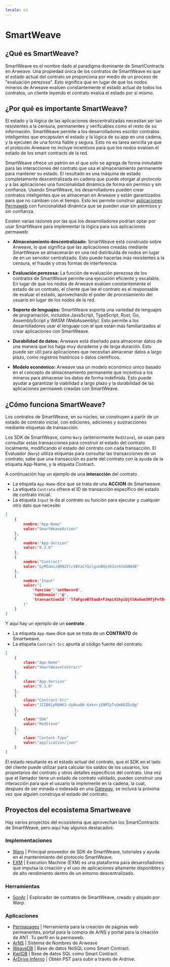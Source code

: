 ```yaml
---
locale: es
---
```


# SmartWeave

## ¿Qué es SmartWeave?

SmartWeave es el nombre dado al paradigma dominante de SmartContracts en Arweave. Una propiedad única de los contratos de SmartWeave es que el estado actual del contrato se proporciona por medio de un proceso de "evaluación perezosa". Esto significa que en lugar de que los nodos mineros de Arweave evalúen constantemente el estado actual de todos los contratos, un cliente leyendo el contrato evalúa el estado por sí mismo.

## ¿Por qué es importante SmartWeave?

El estado y la lógica de las aplicaciones descentralizadas necesitan ser tan resistentes a la censura, permanentes y verificables como el resto de su información. SmartWeave permite a los desarrolladores escribir contratos inteligentes que encapsulen el estado y la lógica de su app en una cadena, y la ejecuten de una forma fiable y segura. Esto no es tarea sencilla ya que el protocolo Arweave no incluye incentivos para que los nodos evalúen el estado de los smart contracts de la red.

SmartWeave ofrece un patrón en el que solo se agrega de forma inmutable para las interacciones del contrato que usa el almacenamiento permanente para mantener su estado. El resultado es una máquina de estado completamente descentralizada en cadena que puede otorgar al protocolo y a las aplicaciones una funcionalidad dinámica de forma sin permiso y sin confianza. Usando SmartWeave, los desarrolladores pueden crear contratos inteligentes que se almacenan en Arweave y están garantizados para que no cambien con el tiempo. Esto les permite construir [aplicaciones Permaweb](/concepts/permaweb-applications.md) con funcionalidad dinámica que se pueden usar sin permisos y sin confianza.

Existen varias razones por las que los desarrolladores podrían optar por usar SmartWeave para implementar la lógica para sus aplicaciones permaweb:

- **Almacenamiento descentralizado:** SmartWeave está construido sobre Arweave, lo que significa que las aplicaciones creadas mediante SmartWeave se almacenarán en una red distribuida de nodos en lugar de en un servidor centralizado. Esto puede hacerlas más resistentes a la censura, el fraude y otras formas de interferencia.

- **Evaluación perezosa:** La función de evaluación perezosa de los contratos de SmartWeave permite una ejecución eficiente y escalable. En lugar de que los nodos de Arweave evalúen constantemente el estado de un contrato, el cliente que lee el contrato es el responsable de evaluar el estado, aprovechando el poder de procesamiento del usuario en lugar de los nodos de la red.

- **Soporte de lenguajes:** SmartWeave soporta una variedad de lenguajes de programación, incluidos JavaScript, TypeScript, Rust, Go, AssemblyScript y WASM (WebAssembly). Esto permite a los desarrolladores usar el lenguaje con el que están más familiarizados al crear aplicaciones con SmartWeave.

- **Durabilidad de datos:** Arweave está diseñado para almacenar datos de una manera que los haga muy duraderos y de larga duración. Esto puede ser útil para aplicaciones que necesitan almacenar datos a largo plazo, como registros históricos o datos científicos.

- **Modelo económico:** Arweave usa un modelo económico único basado en el concepto de almacenamiento permanente que incentiva a los mineros para almacenar los datos de forma indefinida. Esto puede ayudar a garantizar la viabilidad a largo plazo y la durabilidad de las aplicaciones permaweb creadas con SmartWeave.

## ¿Cómo funciona SmartWeave?

Los contratos de SmartWeave, en su núcleo, se construyen a partir de un estado de contrato inicial, con ediciones, adiciones y sustracciones mediante etiquetas de transacción.

Los SDK de SmartWeave, como `Warp` (anteriormente `RedStone`), se usan para consultar estas transacciones para construir el estado del contrato localmente, modificando el estado del contrato con cada transacción. El Evaluador (`Warp`) utiliza etiquetas para consultar las transacciones de un contrato; sabe que una transacción es parte del contrato con la ayuda de la etiqueta App-Name, y la etiqueta Contract.

A continuación hay un ejemplo de una **interacción** del contrato .

- La etiqueta `App-Name` dice que se trata de una **ACCION** de Smartweave.
- La etiqueta `Contrato` ofrece el ID de transacción específico del estado de contrato inicial.
- La etiqueta `Input` le da al contrato su función para ejecutar y cualquier otro dato que necesite:

```json
[
    {
        nombre:"App-Name"
        valor:"SmartWeaveAction"
    },
    {
        nombre:"App-Version"
        valor:"0.3.0"
    },
    {
        nombre:"Contract"
        valor:"pyM5amizQRN2VlcVBVaC7QzlguUB0p3O3xx9JmbNW48"
    },
    {
        nombre:"Input"
        valor:"{
            "función":"setRecord",
            "subDomain":"@",
            "transactionId":"lfaFgcoBT8auBrFJepLV1hyiUjtlKwVwn5MTjPnTDcs"
        }"
    }
]
```

Y aquí hay un ejemplo de un **contrato** .

- La etiqueta `App-Name` dice que se trata de un **CONTRATO** de Smartweave.
- La etiqueta `Contract-Src` apunta al código fuente del contrato:

```json
[
    {
        clave:"App-Name"
        valor:"SmartWeaveContract"
    },
    {
        clave:"App-Version"
        valor:"0.3.0"
    },
    {
        clave:"Contract-Src"
        valor:"JIIB01pRbNK2-UyNxwQK-6eknrjENMTpTvQmB8ZDzQg"
    },
    {
        clave:"SDK"
        valor:"RedStone"
    },
    {
        clave:"Content-Type"
        valor:"application/json"
    }
]
```

El estado resultante es el estado actual del contrato, que el SDK en el lado del cliente puede utilizar para calcular los saldos de los usuarios, los propietarios del contrato y otros detalles específicos del contrato. Una vez que el llamador tiene un estado de contrato validado, pueden construir una interacción para que el usuario la implemente en la cadena, la cual, después de ser minada o indexada en una [Gateway](/concepts/gateways.md), se incluirá la próxima vez que alguien construya el estado del contrato.

## Proyectos del ecosistema Smartweave

Hay varios proyectos del ecosistema que aprovechan los SmartContracts de SmartWeave, pero aquí hay algunos destacados:

### Implementaciones

- [Warp](https://warp.cc/) | Principal proveedor de SDK de SmartWeave, tutoriales y ayuda en el mantenimiento del protocolo SmartWeave.
- [EXM](https://docs.exm.dev/) | Execution Machine (EXM) es una plataforma para desarrolladores que impulsa la creación y el uso de aplicaciones altamente disponibles y de alto rendimiento dentro de un entorno descentralizado.

### Herramientas

- [SonAr](https://sonar.warp.cc/#/app/contracts) | Explorador de contratos de SmartWeave, creado y alojado por Warp.

### Aplicaciones

- [Permapages](https://permapages.app/) | Herramienta para la creación de páginas web permanentes, portal para la compra de ArNS y portal para la creación de ANT. Tu perfil en la permaweb.
- [ArNS](arns.md) | Sistema de Nombres de Arweave <!-- // todo: actualizar al portal de ArNS cuando se lance -->
- [WeaveDB](https://weavedb.dev/) | Base de datos NoSQL como Smart Contract.
- [KwilDB](https://docs.kwil.com/) | Base de datos SQL como Smart Contract.
- [ArDrive Inferno](https://ardrive.io/inferno/) | Obtén PST para subir a través de Ardrive.
